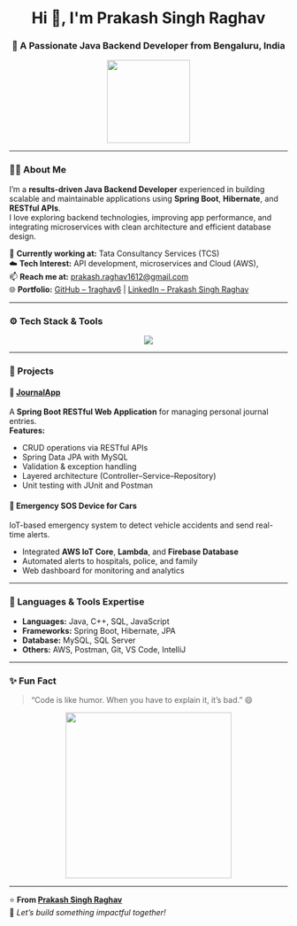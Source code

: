 <!-- Profile README for Prakash Singh Raghav -->
<h1 align="center">Hi 👋, I'm Prakash Singh Raghav</h1>
<h3 align="center">🚀 A Passionate Java Backend Developer from Bengaluru, India</h3>

<p align="center">
  <img src="https://media.giphy.com/media/M9gbBd9nbDrOTu1Mqx/giphy.gif" width="150"/>
</p>

---

### 🧑‍💻 About Me
I’m a **results-driven Java Backend Developer** experienced in building scalable and maintainable applications using **Spring Boot**, **Hibernate**, and **RESTful APIs**.  
I love exploring backend technologies, improving app performance, and integrating microservices with clean architecture and efficient database design.

💼 **Currently working at:** Tata Consultancy Services (TCS)  
☁️ **Tech Interest:** API development, microservices and Cloud (AWS),  
📫 **Reach me at:** [prakash.raghav1612@gmail.com](mailto:prakash.raghav1612@gmail.com)  
🌐 **Portfolio:** [GitHub – 1raghav6](https://github.com/1raghav6) | [LinkedIn – Prakash Singh Raghav](https://www.linkedin.com/in/prakash-singh-raghav)

---

### ⚙️ Tech Stack & Tools

<p align="center">
  <img src="https://skillicons.dev/icons?i=java,spring,mysql,hibernate,aws,git,github,vscode,postman,maven,idea" />
</p>

---

### 🧩 Projects

#### 📝 [JournalApp](https://github.com/1raghav6/JournalApp)
A **Spring Boot RESTful Web Application** for managing personal journal entries.  
**Features:**
- CRUD operations via RESTful APIs  
- Spring Data JPA with MySQL  
- Validation & exception handling  
- Layered architecture (Controller–Service–Repository)  
- Unit testing with JUnit and Postman

#### 🚨 Emergency SOS Device for Cars
IoT-based emergency system to detect vehicle accidents and send real-time alerts.  
- Integrated **AWS IoT Core**, **Lambda**, and **Firebase Database**  
- Automated alerts to hospitals, police, and family  
- Web dashboard for monitoring and analytics

---

### 🧠 Languages & Tools Expertise
- **Languages:** Java, C++, SQL, JavaScript  
- **Frameworks:** Spring Boot, Hibernate, JPA  
- **Database:** MySQL, SQL Server  
- **Others:** AWS, Postman, Git, VS Code, IntelliJ

---

### ✨ Fun Fact
> “Code is like humor. When you have to explain it, it’s bad.” 😄

<p align="center">
  <img src="https://media.giphy.com/media/13HgwGsXF0aiGY/giphy.gif" width="300"/>
</p>

---

⭐️ **From [Prakash Singh Raghav](https://github.com/1raghav6)**  
🚀 *Let’s build something impactful together!*
